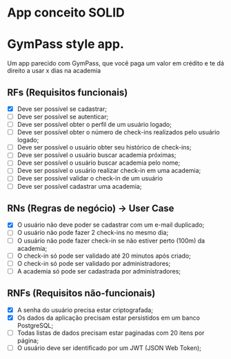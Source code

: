 # App conceito SOLID

# GymPass style app.

Um app parecido com GymPass, que você paga um valor em crédito e te dá direito a usar x dias na academia

## RFs (Requisitos funcionais)

- [x] Deve ser possível se cadastrar;
- [ ] Deve ser possível se autenticar;
- [ ] Deve ser possível obter o perfil de um usuário logado;
- [ ] Deve ser possível obter o número de check-ins realizados pelo usuário logado;
- [ ] Deve ser possível o usuário obter seu histórico de check-ins;
- [ ] Deve ser possível o usuário buscar academia próximas;
- [ ] Deve ser possível o usuário buscar academia pelo nome;
- [ ] Deve ser possível o usuário realizar check-in em uma academia;
- [ ] Deve ser possível validar o check-in de um usuário
- [ ] Deve ser possível cadastrar uma academia;

## RNs (Regras de negócio) -> User Case

- [x] O usuário não deve poder se cadastrar com um e-mail duplicado;
- [ ] O usuário não pode fazer 2 check-ins no mesmo dia;
- [ ] O usuário não pode fazer check-in se não estiver perto (100m) da academia;
- [ ] O check-in só pode ser validado até 20 minutos após criado;
- [ ] O check-in só pode ser validado por administradores;
- [ ] A academia só pode ser cadastrada por administradores;

## RNFs (Requisitos não-funcionais)

- [x] A senha do usuário precisa estar criptografada;
- [x] Os dados da aplicação precisam estar persistidos em um banco PostgreSQL;
- [ ] Todas listas de dados precisam estar paginadas com 20 itens por página;
- [ ] O usuário deve ser identificado por um JWT (JSON Web Token);